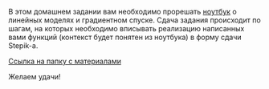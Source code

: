 В этом домашнем задании вам необходимо прорешать [ноутбук](https://colab.research.google.com/drive/1nf3KZ0SeYcebMzMX6EVIz3phwLcW0Ufi?usp=sharing) о линейных моделях и градиентном спуске. Сдача задания происходит по шагам, на которых необходимо вписывать реализацию написанных вами функций (контекст будет понятен из ноутбука) в форму сдачи Stepik-а.

[Ссылка на папку с материалами](https://drive.google.com/drive/folders/1enGrVK3wYQmf3Kzm0ZDG78bLW88aIbKa?usp=sharing)

Желаем удачи!
